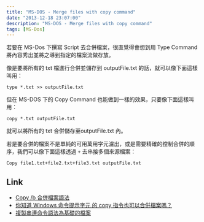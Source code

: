 ```yaml
---
title: "MS-DOS - Merge files with copy command"
date: "2013-12-18 23:07:00"
description: "MS-DOS - Merge files with copy command"
tags: [MS-Dos]
---
```



若要在 MS-Dos 下撰寫 Script 去合併檔案，很直覺得會想到用 Type Command 將內容秀出並將之導到指定的檔案流做存放。

<!--More-->
像是要將所有的 txt 檔進行合併並儲存到 outputFile.txt 的話，就可以像下面這樣叫用：  

    type *.txt >> outputFile.txt


但在 MS-DOS 下的 Copy Command 也能做到一樣的效果，只要像下面這樣叫用：  

    copy *.txt outputFile.txt


就可以將所有的 txt 合併儲存至outputFile.txt 內。  

若是要合併的檔案不是單純的可用萬用字元濾出，或是需要精確的控制合併的順序，我們可以像下面這樣透過 `+` 去串接多個來源檔案：

    Copy file1.txt+file2.txt+file3.txt outputFile.txt


Link
----
* [Copy /b 合併檔案語法](http://anti-hacker.blogspot.tw/2007/05/copy-b.html)
* [你知道 Windows 命令提示字元 的 copy 指令也可以合併檔案嗎？](http://www.dotblogs.com.tw/hunterpo/archive/2009/10/30/11362.aspx)
* [複製串連命令語法為基礎的檔案](http://support.microsoft.com/kb/69575/zh-tw)
